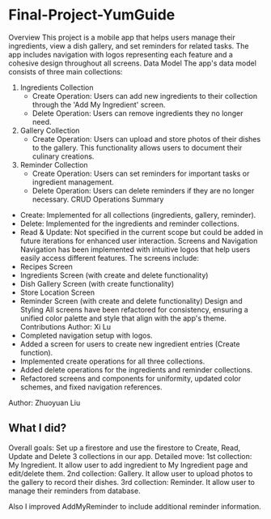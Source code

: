 # Final-Project-YumGuide

Overview
This project is a mobile app that helps users manage their ingredients, view a dish gallery, and set reminders for related tasks. The app includes navigation with logos representing each feature and a cohesive design throughout all screens.
Data Model
The app's data model consists of three main collections:
1. Ingredients Collection
    * Create Operation: Users can add new ingredients to their collection through the 'Add My Ingredient' screen.
    * Delete Operation: Users can remove ingredients they no longer need.
2. Gallery Collection
    * Create Operation: Users can upload and store photos of their dishes to the gallery. This functionality allows users to document their culinary creations.
3. Reminder Collection
    * Create Operation: Users can set reminders for important tasks or ingredient management.
    * Delete Operation: Users can delete reminders if they are no longer necessary.
CRUD Operations Summary
* Create: Implemented for all collections (ingredients, gallery, reminder).
* Delete: Implemented for the ingredients and reminder collections.
* Read & Update: Not specified in the current scope but could be added in future iterations for enhanced user interaction.
Screens and Navigation
Navigation has been implemented with intuitive logos that help users easily access different features. The screens include:
* Recipes Screen
* Ingredients Screen (with create and delete functionality)
* Dish Gallery Screen (with create functionality)
* Store Location Screen
* Reminder Screen (with create and delete functionality)
Design and Styling
All screens have been refactored for consistency, ensuring a unified color palette and style that align with the app's theme.
Contributions
Author: Xi Lu
* Completed navigation setup with logos.
* Added a screen for users to create new ingredient entries (Create function).
* Implemented create operations for all three collections.
* Added delete operations for the ingredients and reminder collections.
* Refactored screens and components for uniformity, updated color schemes, and fixed navigation references.



Author: Zhuoyuan Liu
## What I did?
Overall goals: 
Set up a firestore and use the firestore to Create, Read, Update and Delete 3 collections in our app.
Detailed move:
1st collection: My Ingredient. It allow user to add ingredient to My Ingredient page and edit/delete them.
2nd collection: Gallery. It allow user to upload photos to the gallery to record their dishes.
3rd collection: Reminder. It allow user to manage their reminders from database.

Also I improved AddMyReminder to include additional reminder information.